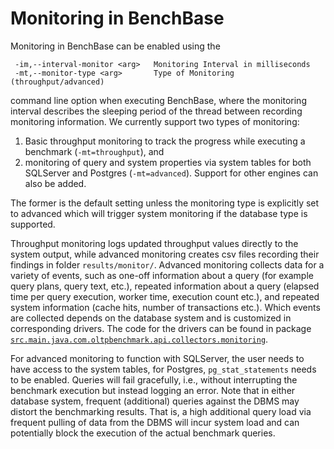 # Monitoring in BenchBase

Monitoring in BenchBase can be enabled using the
```text
 -im,--interval-monitor <arg>   Monitoring Interval in milliseconds
 -mt,--monitor-type <arg>       Type of Monitoring (throughput/advanced)
```
command line option when executing BenchBase, where the monitoring interval describes the sleeping period of the thread between recording monitoring information.
We currently support two types of monitoring:

1. Basic throughput monitoring to track the progress while executing a benchmark (`-mt=throughput`), and
2. monitoring of query and system properties via system tables for both SQLServer and Postgres (`-mt=advanced`).
    Support for other engines can also be added.

The former is the default setting unless the monitoring type is explicitly set to advanced which will trigger system monitoring if the database type is supported.

Throughput monitoring logs updated throughput values directly to the system output, while advanced monitoring creates csv files recording their findings in folder `results/monitor/`.
Advanced monitoring collects data for a variety of events, such as one-off information about a query (for example query plans, query text, etc.), repeated information about a query (elapsed time per query execution, worker time, execution count etc.), and repeated system information (cache hits, number of transactions etc.).
Which events are collected depends on the database system and is customized in corresponding drivers.
The code for the drivers can be found in package [`src.main.java.com.oltpbenchmark.api.collectors.monitoring`](./../monitoring/).

For advanced monitoring to function with SQLServer, the user needs to have access to the system tables, for Postgres, `pg_stat_statements` needs to be enabled.
Queries will fail gracefully, i.e., without interrupting the benchmark execution but instead logging an error.
Note that in either database system, frequent (additional) queries against the DBMS may distort the benchmarking results.
That is, a high additional query load via frequent pulling of data from the DBMS will incur system load and can potentially block the execution of the actual benchmark queries.